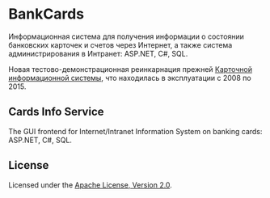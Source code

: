 BankCards
=========

Информационная система для получения информации о состоянии банковских 
карточек и счетов через Интернет, а также система администрирования в 
Интранет: ASP.NET, C#, SQL.

Новая тестово-демонстрационная реинкарнация прежней 
[Карточной информационной системы](http://diev.github.io/PDA-Bank-Cards-Info/), 
что находилась в эксплуатации с 2008 по 2015.

## Cards Info Service

The GUI frontend for Internet/Intranet Information System on 
banking cards: ASP.NET, C#, SQL.

## License

Licensed under the [Apache License, 
Version 2.0](http://www.apache.org/licenses/LICENSE-2.0 "LICENSE").
